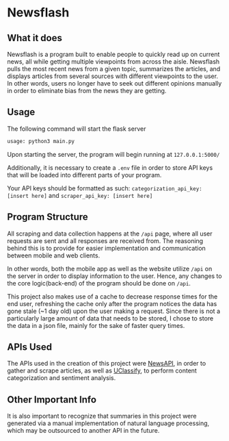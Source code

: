 # Newsflash

## What it does

Newsflash is a program built to enable people to quickly read up on current news,
all while getting multiple viewpoints from across the aisle. Newsflash pulls
the most recent news from a given topic, summarizes the articles, and displays articles
from several sources with different viewpoints to the user. In other words,
users no longer have to seek out different opinions manually in order to eliminate bias
from the news they are getting.

## Usage

The following command will start the flask server

```bash
usage: python3 main.py
```

Upon starting the server, the program will begin running at `127.0.0.1:5000/`

Additionally, it is necessary to create a `.env` file in order to store API keys that will be loaded into different parts of your program.

Your API keys should be formatted as such: `categorization_api_key: [insert here]` and `scraper_api_key: [insert here]`

## Program Structure

All scraping and data collection happens at the `/api` page, where all user requests are sent and all responses are received from. The reasoning behind this is to provide for easier implementation and communication between mobile and web clients.

In other words, both the mobile app as well as the website utilize `/api` on the server in order to display information to the user. Hence, any changes to the core logic(back-end) of the program should be done on `/api`.

This project also makes use of a cache to decrease response times for the end user, refreshing the cache only after the program notices the data has gone stale (~1 day old) upon the user making a request. Since there is not a particularly large amount of data that needs to be stored, I chose to store the data in a json file, mainly for the sake of faster query times.

## APIs Used

The APIs used in the creation of this project were [NewsAPI](https://newsapi.org), in order to gather and scrape articles, as well as [UClassify](https://www.uclassify.com), to perform content categorization and sentiment analysis.

## Other Important Info

It is also important to recognize that summaries in this project were generated via a manual implementation of natural language processing, which may be outsourced to another API in the future.
